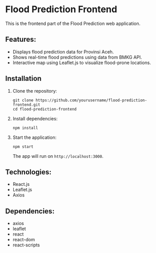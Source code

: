 
# Flood Prediction Frontend

This is the frontend part of the Flood Prediction web application.

## Features:
- Displays flood prediction data for Provinsi Aceh.
- Shows real-time flood predictions using data from BMKG API.
- Interactive map using Leaflet.js to visualize flood-prone locations.

## Installation

1. Clone the repository:
   ```
   git clone https://github.com/yourusername/flood-prediction-frontend.git
   cd flood-prediction-frontend
   ```

2. Install dependencies:
   ```
   npm install
   ```

3. Start the application:
   ```
   npm start
   ```
   The app will run on `http://localhost:3000`.

## Technologies:
- React.js
- Leaflet.js
- Axios

## Dependencies:
- axios
- leaflet
- react
- react-dom
- react-scripts

